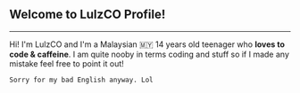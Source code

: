 ## Welcome to LulzCO Profile!
___
Hi! I'm LulzCO and I'm a Malaysian 🇲🇾 14 years old teenager who **loves to code & caffeine**.
I am quite nooby in terms coding and stuff so if I made any mistake feel free to point it out!

``Sorry for my bad English anyway. Lol``









